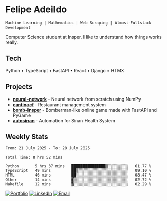 # Felipe Adeildo

```
Machine Learning | Mathematics | Web Scraping | Almost-Fullstack Development
```

Computer Science student at Insper. I like to understand how things works really.

## Tech
Python • TypeScript • FastAPI • React • Django • HTMX

## Projects
- **[neural-network](https://github.com/felipeadeildo/neural-network)** - Neural network from scratch using NumPy
- **[cantinacf](https://github.com/felipeadeildo/cantinacf)** - Restaurant management system
- **[bomb-insper](https://github.com/insper-dev/bomb)** - Bomberman-like online game made with FastAPI and PyGame 
- **[autosinan](https://github.com/felipeadeildo/autosinan)** - Automation for Sinan Health System

## Weekly Stats
<!--START_SECTION:waka-->

```ansi
From: 21 July 2025 - To: 28 July 2025

Total Time: 8 hrs 52 mins

Python       5 hrs 37 mins   ███████████████▒░░░░░░░░░   61.77 %
TypeScript   49 mins         ██▒░░░░░░░░░░░░░░░░░░░░░░   09.10 %
HTML         46 mins         ██░░░░░░░░░░░░░░░░░░░░░░░   08.47 %
Other        14 mins         ▓░░░░░░░░░░░░░░░░░░░░░░░░   02.72 %
Makefile     12 mins         ▓░░░░░░░░░░░░░░░░░░░░░░░░   02.29 %
```

<!--END_SECTION:waka-->

[![Portfolio](https://img.shields.io/badge/felipeadeildo.com-FF6B6B?style=flat-square&logo=firefox&logoColor=white)](https://felipeadeildo.com)
[![LinkedIn](https://img.shields.io/badge/LinkedIn-0077B5?style=flat-square&logo=linkedin&logoColor=white)](https://linkedin.com/in/felipeadeildo)
[![Email](https://img.shields.io/badge/Email-D14836?style=flat-square&logo=gmail&logoColor=white)](mailto:contato@felipeadeildo.com)

